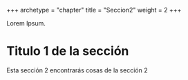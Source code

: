 +++
archetype = "chapter"
title = "Seccion2"
weight = 2
+++

Lorem Ipsum.
# Titulo 1 de la sección
Esta sección 2 encontrarás cosas de la sección 2